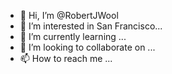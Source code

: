 - 👋 Hi, I’m @RobertJWool
- 👀 I’m interested in San Francisco...
- 🌱 I’m currently learning ...
- 💞️ I’m looking to collaborate on ...
- 📫 How to reach me ...

<!---
RobertJWool/RobertJWool is a ✨ special ✨ repository because its `README.md` (this file) appears on your GitHub profile.
You can click the Preview link to take a look at your changes.
--->
